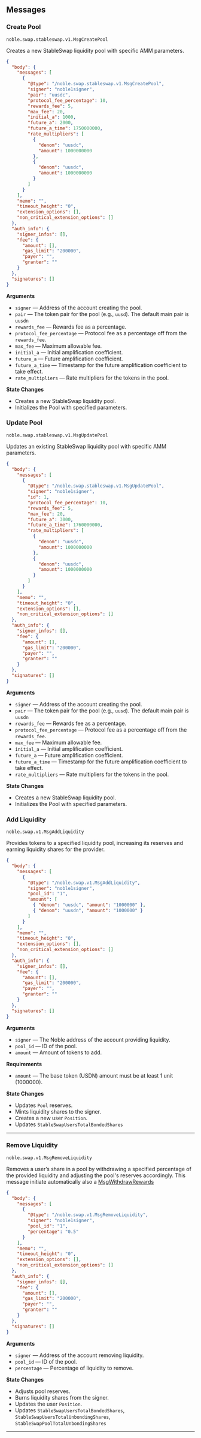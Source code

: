 ## Messages

### Create Pool
`noble.swap.stableswap.v1.MsgCreatePool`

Creates a new StableSwap liquidity pool with specific AMM parameters.

```json
{
  "body": {
    "messages": [
      {
        "@type": "/noble.swap.stableswap.v1.MsgCreatePool",
        "signer": "noble1signer",
        "pair": "uusdc",
        "protocol_fee_percentage": 10,
        "rewards_fee": 5,
        "max_fee": 20,
        "initial_a": 1000,
        "future_a": 2000,
        "future_a_time": 1750000000,
        "rate_multipliers": [
          {
            "denom": "uusdc",
            "amount": 1000000000
          },
          {
            "denom": "uusdc",
            "amount": 1000000000
          }
        ]
      }
    ],
    "memo": "",
    "timeout_height": "0",
    "extension_options": [],
    "non_critical_extension_options": []
  },
  "auth_info": {
    "signer_infos": [],
    "fee": {
      "amount": [],
      "gas_limit": "200000",
      "payer": "",
      "granter": ""
    }
  },
  "signatures": []
}
```

**Arguments**
- `signer` — Address of the account creating the pool.
- `pair` — The token pair for the pool (e.g., `uusd`). The default main pair is `uusdn`
- `rewards_fee` — Rewards fee as a percentage.
- `protocol_fee_percentage` — Protocol fee as a percentage off from the `rewards_fee`.
- `max_fee` — Maximum allowable fee.
- `initial_a` — Initial amplification coefficient.
- `future_a` — Future amplification coefficient.
- `future_a_time` — Timestamp for the future amplification coefficient to take effect.
- `rate_multipliers` — Rate multipliers for the tokens in the pool.

**State Changes**
- Creates a new StableSwap liquidity pool.
- Initializes the Pool with specified parameters.

### Update Pool
`noble.swap.stableswap.v1.MsgUpdatePool`

Updates an existing StableSwap liquidity pool with specific AMM parameters.

```json
{
  "body": {
    "messages": [
      {
        "@type": "/noble.swap.stableswap.v1.MsgUpdatePool",
        "signer": "noble1signer",
        "id": 1,
        "protocol_fee_percentage": 10,
        "rewards_fee": 5,
        "max_fee": 20,
        "future_a": 3000,
        "future_a_time": 1760000000,
        "rate_multipliers": [
          {
            "denom": "uusdc",
            "amount": 1000000000
          },
          {
            "denom": "uusdc",
            "amount": 1000000000
          }
        ]
      }
    ],
    "memo": "",
    "timeout_height": "0",
    "extension_options": [],
    "non_critical_extension_options": []
  },
  "auth_info": {
    "signer_infos": [],
    "fee": {
      "amount": [],
      "gas_limit": "200000",
      "payer": "",
      "granter": ""
    }
  },
  "signatures": []
}
```

**Arguments**
- `signer` — Address of the account creating the pool.
- `pair` — The token pair for the pool (e.g., `uusd`). The default main pair is `uusdn`
- `rewards_fee` — Rewards fee as a percentage.
- `protocol_fee_percentage` — Protocol fee as a percentage off from the `rewards_fee`.
- `max_fee` — Maximum allowable fee.
- `initial_a` — Initial amplification coefficient.
- `future_a` — Future amplification coefficient.
- `future_a_time` — Timestamp for the future amplification coefficient to take effect.
- `rate_multipliers` — Rate multipliers for the tokens in the pool.

**State Changes**
- Creates a new StableSwap liquidity pool.
- Initializes the Pool with specified parameters.

### Add Liquidity
`noble.swap.v1.MsgAddLiquidity`

Provides tokens to a specified liquidity pool, increasing its reserves and earning liquidity shares for the provider.

```json
{
  "body": {
    "messages": [
      {
        "@type": "/noble.swap.v1.MsgAddLiquidity",
        "signer": "noble1signer",
        "pool_id": "1",
        "amount": [
          { "denom": "uusdc", "amount": "1000000" },
          { "denom": "uusdn", "amount": "1000000" }
        ]
      }
    ],
    "memo": "",
    "timeout_height": "0",
    "extension_options": [],
    "non_critical_extension_options": []
  },
  "auth_info": {
    "signer_infos": [],
    "fee": {
      "amount": [],
      "gas_limit": "200000",
      "payer": "",
      "granter": ""
    }
  },
  "signatures": []
}
```

**Arguments**
- `signer` — The Noble address of the account providing liquidity.
- `pool_id` — ID of the pool.
- `amount` — Amount of tokens to add.

**Requirements**
- `amount` — The base token (USDN) amount must be at least 1 unit (1000000).

**State Changes**
- Updates `Pool` reserves.
- Mints liquidity shares to the signer.
- Creates a new user `Position`.
- Updates `StableSwapUsersTotalBondedShares`

---

### Remove Liquidity
`noble.swap.v1.MsgRemoveLiquidity`

Removes a user’s share in a pool by withdrawing a specified percentage of the provided liquidity and adjusting the pool's reserves accordingly. This message initiate automatically also a [MsgWithdrawRewards](02_messages.md#withdraw-rewards)

```json
{
  "body": {
    "messages": [
      {
        "@type": "/noble.swap.v1.MsgRemoveLiquidity",
        "signer": "noble1signer",
        "pool_id": "1",
        "percentage": "0.5"
      }
    ],
    "memo": "",
    "timeout_height": "0",
    "extension_options": [],
    "non_critical_extension_options": []
  },
  "auth_info": {
    "signer_infos": [],
    "fee": {
      "amount": [],
      "gas_limit": "200000",
      "payer": "",
      "granter": ""
    }
  },
  "signatures": []
}
```

**Arguments**
- `signer` — Address of the account removing liquidity.
- `pool_id` — ID of the pool.
- `percentage` — Percentage of liquidity to remove.

**State Changes**
- Adjusts pool reserves.
- Burns liquidity shares from the signer.
- Updates the user `Position`.
- Updates `StableSwapUsersTotalBondedShares`, `StableSwapUsersTotalUnbondingShares`, `StableSwapPoolTotalUnbondingShares`

---